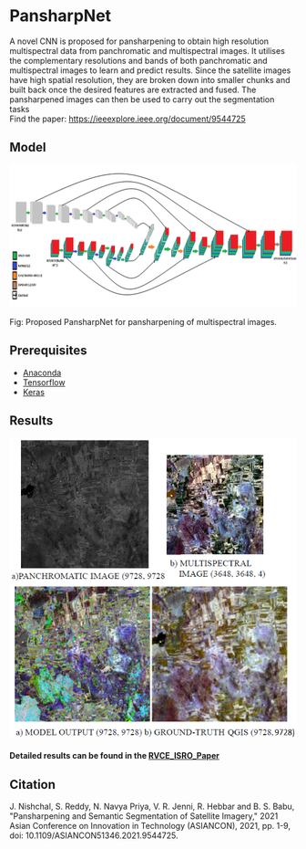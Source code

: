 # PansharpNet
A novel CNN is proposed for pansharpening to obtain high resolution multispectral data from panchromatic and multispectral images. It
utilises the complementary resolutions and bands of both
panchromatic and multispectral images to learn and predict
results. Since the satellite images have high spatial resolution,
they are broken down into smaller chunks and built back once
the desired features are extracted and fused. The pansharpened
images can then be used to carry out the segmentation tasks  
Find the paper: <a>https://ieeexplore.ieee.org/document/9544725</a>

## Model

<div align="center"><img src="https://github.com/nishchaljs/PansharpNet/blob/main/PansharpNet.png" width="1000px" height="250px" /></div>

Fig: Proposed PansharpNet for pansharpening of multispectral images.  

## Prerequisites

- [Anaconda](https://www.anaconda.com/download/)
- [Tensorflow](https://github.com/tensorflow/tensorflow/)
- [Keras](https://github.com/fchollet/keras)

## Results

<div align="center"><img src="https://github.com/nishchaljs/PansharpNet/blob/main/res.png"/></div>


#### Detailed results can be found in the [RVCE_ISRO_Paper](RVCE_ISRO_Paper.pdf)

## Citation  
J. Nishchal, S. Reddy, N. Navya Priya, V. R. Jenni, R. Hebbar and B. S. Babu, "Pansharpening and Semantic Segmentation of Satellite Imagery," 2021 Asian Conference on Innovation in Technology (ASIANCON), 2021, pp. 1-9, doi: 10.1109/ASIANCON51346.2021.9544725.
   
